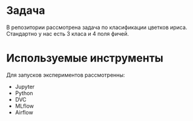 # Задача
В репозитории рассмотрена задача по класификации цветков ириса. Стандартно у нас есть 3 класа и 4 поля фичей. 

# Используемые инструменты
Для запусков экспериментов рассмотренны: 
- Jupyter
- Python
- DVC
- MLflow
- Airflow
